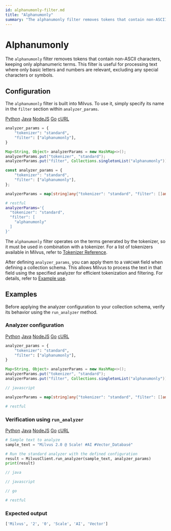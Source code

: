 ```yaml
---
id: alphanumonly-filter.md
title: "Alphanumonly"
summary: "The alphanumonly filter removes tokens that contain non-ASCII characters, keeping only alphanumeric terms. This filter is useful for processing text where only basic letters and numbers are relevant, excluding any special characters or symbols."
---
```


# Alphanumonly

The `alphanumonly` filter removes tokens that contain non-ASCII characters, keeping only alphanumeric terms. This filter is useful for processing text where only basic letters and numbers are relevant, excluding any special characters or symbols.

## Configuration

The `alphanumonly` filter is built into Milvus. To use it, simply specify its name in the `filter` section within `analyzer_params`.

<div class="multipleCode">
    <a href="#python">Python</a>
    <a href="#java">Java</a>
    <a href="#javascript">NodeJS</a>
    <a href="#go">Go</a>
    <a href="#bash">cURL</a>
</div>

```python
analyzer_params = {
    "tokenizer": "standard",
    "filter": ["alphanumonly"],
}
```

```java
Map<String, Object> analyzerParams = new HashMap<>();
analyzerParams.put("tokenizer", "standard");
analyzerParams.put("filter", Collections.singletonList("alphanumonly"));
```

```javascript
const analyzer_params = {
    "tokenizer": "standard",
    "filter": ["alphanumonly"],
};
```

```go
analyzerParams = map[string]any{"tokenizer": "standard", "filter": []any{"alphanumonly"}}
```

```bash
# restful
analyzerParams='{
  "tokenizer": "standard",
  "filter": [
    "alphanumonly"
  ]
}'

```

The `alphanumonly` filter operates on the terms generated by the tokenizer, so it must be used in combination with a tokenizer. For a list of tokenizers available in Milvus, refer to [Tokenizer Reference](tokenizers).

After defining `analyzer_params`, you can apply them to a `VARCHAR` field when defining a collection schema. This allows Milvus to process the text in that field using the specified analyzer for efficient tokenization and filtering. For details, refer to [Example use](analyzer-overview.md#Example-use).

## Examples

Before applying the analyzer configuration to your collection schema, verify its behavior using the `run_analyzer` method.

### Analyzer configuration

<div class="multipleCode">
    <a href="#python">Python</a>
    <a href="#java">Java</a>
    <a href="#javascript">NodeJS</a>
    <a href="#go">Go</a>
    <a href="#bash">cURL</a>
</div>

```python
analyzer_params = {
    "tokenizer": "standard",
    "filter": ["alphanumonly"],
}
```

```java
Map<String, Object> analyzerParams = new HashMap<>();
analyzerParams.put("tokenizer", "standard");
analyzerParams.put("filter", Collections.singletonList("alphanumonly"));
```

```javascript
// javascript
```

```go
analyzerParams = map[string]any{"tokenizer": "standard", "filter": []any{"alphanumonly"}}
```

```bash
# restful
```

### Verification using `run_analyzer`

<div class="multipleCode">
    <a href="#python">Python</a>
    <a href="#java">Java</a>
    <a href="#javascript">NodeJS</a>
    <a href="#go">Go</a>
    <a href="#bash">cURL</a>
</div>

```python
# Sample text to analyze
sample_text = "Milvus 2.0 @ Scale! #AI #Vector_Databasé"

# Run the standard analyzer with the defined configuration
result = MilvusClient.run_analyzer(sample_text, analyzer_params)
print(result)
```

```java
// java
```

```javascript
// javascript
```

```go
// go
```

```bash
# restful
```

### Expected output

```python
['Milvus', '2', '0', 'Scale', 'AI', 'Vector']
```


